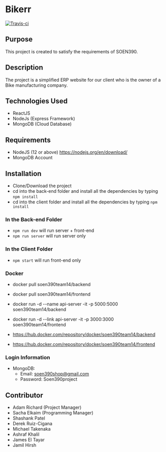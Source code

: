 # Bikerr
[![Travis-ci](https://travis-ci.com/shash3/SOEN390-team14.svg?token=yqePnie6vvPik5z1MhQa&branch=master)](https://travis-ci.com/shash3/SOEN390-team14)

## Purpose
This project is created to satisfy the requirements of SOEN390.

## Description
The project is a simplified ERP website for our client who is the owner of a Bike manufacturing company.

## Technologies Used
* ReactJS
* NodeJs (Express Framework)
* MongoDB (Cloud Database)

## Requirements
* NodeJS (12 or above) https://nodejs.org/en/download/
* MongoDB Account

## Installation
* Clone/Download the project
* cd into the back-end folder and install all the dependencies by typing `npm install`
* cd into the client folder and install all the dependencies by typing `npm install`

### In the Back-end Folder
* `npm run dev` will run server + front-end
* `npm run server` will run server only

### In the Client Folder
* `npm start` will run front-end only

### Docker
* docker pull soen390team14/backend
* docker pull soen390team14/frontend
* docker run -d --name api-server -it -p 5000:5000 soen390team14/backend
* docker run -d --link api-server -it -p 3000:3000 soen390team14/frontend

* https://hub.docker.com/repository/docker/soen390team14/backend
* https://hub.docker.com/repository/docker/soen390team14/frontend

### Login Information
- MongoDB:
  - Email: soen390shop@gmail.com
  - Password: Soen390project

## Contributor
* Adam Richard (Project Manager)
* Sacha Elkaim (Programming Manager)
* Shashank Patel
* Derek Ruiz-Cigana
* Michael Takenaka 
* Ashraf Khalil	
* James	El Tayar
* Jamil	Hirsh	
